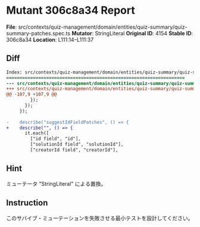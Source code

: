 # Mutant 306c8a34 Report

**File**: src/contexts/quiz-management/domain/entities/quiz-summary/quiz-summary-patches.spec.ts
**Mutator**: StringLiteral
**Original ID**: 4154
**Stable ID**: 306c8a34
**Location**: L111:14–L111:37

## Diff

```diff
Index: src/contexts/quiz-management/domain/entities/quiz-summary/quiz-summary-patches.spec.ts
===================================================================
--- src/contexts/quiz-management/domain/entities/quiz-summary/quiz-summary-patches.spec.ts	original
+++ src/contexts/quiz-management/domain/entities/quiz-summary/quiz-summary-patches.spec.ts	mutated #4154
@@ -107,9 +107,9 @@
         });
       });
     });
 
-    describe("suggestIdFieldPatches", () => {
+    describe("", () => {
       it.each([
         ["id field", "id"],
         ["solutionId field", "solutionId"],
         ["creatorId field", "creatorId"],
```

## Hint

ミューテータ "StringLiteral" による置換。

## Instruction

このサバイブ・ミューテーションを失敗させる最小テストを設計してください。

